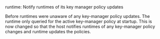 runtime: Notify runtimes of its key manager policy updates

Before runtimes were unaware of any key-manager policy updates. The runtime
only queried for the active key-manager policy at startup. This is now changed
so that the host notifies runtimes of any key-manager policy changes and
runtime updates the policies.
